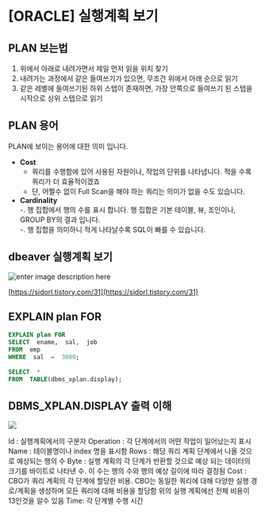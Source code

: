 # [ORACLE] 실행계획 보기

## PLAN 보는법

1.  위에서 아래로 내려가면서 제일 먼저 읽을 위치 찾기
2.  내려가는 과정에서 같은 들여쓰기가 있으면, 무조건 위에서 아래 순으로 읽기
3.  같은 레벨에 들여쓰기된 하위 스텝이 존재하면, 가장 안쪽으로 들여쓰기 된 스텝을 시작으로 상위 스텝으로 읽기

## PLAN 용어

PLAN에 보이는 용어에 대한 의미 입니다.

-   **Cost**  
    - 쿼리를 수행함에 있어 사용된 자원이나, 작업의 단위를 나타냅니다. 적을 수록 쿼리가 더 효율적이겠죠  
    - 단, 어쩔수 없이 Full Scan을 해야 하는 쿼리는 의미가 없을 수도 있습니다.
-   **Cardinality**  
    -. 행 집합에서 행의 수를 표시 합니다. 행 집합은 기본 테이블, 뷰, 조인이나, GROUP BY의 결과 입니다.  
    -. 행 집합을 의미하니 적게 나타날수록 SQL이 빠를 수 있습니다.

## dbeaver 실행계획 보기
![enter image description here](https://img1.daumcdn.net/thumb/R1280x0/?scode=mtistory2&fname=https://blog.kakaocdn.net/dn/cePSzY/btqBFvRIEwL/EtNlFachAd2fuhKV925NJ0/img.png)

[https://sidorl.tistory.com/31](https://sidorl.tistory.com/31)

## EXPLAIN plan  FOR  
```sql
EXPLAIN plan FOR 
SELECT  ename,  sal,  job  
FROM  emp  
WHERE  sal  =  3000;  
  
SELECT  *  
FROM  TABLE(dbms_xplan.display);
```

## DBMS_XPLAN.DISPLAY 출력 이해

![](https://t1.daumcdn.net/cfile/tistory/99C51F3B5C2D640E36)

Id : 실행계획에서의 구분자
Operation : 각 단계에서의 어떤 작업이 일어났는지 표시
Name : 테이블명이나 index 명을 표시함
Rows : 해당 쿼리 계획 단계에서 나올 것으로 예상되는 행의 수
Byte : 실행 계획의 각 단계가 반환할 것으로 예상 되는 데이터의 크기를 바이트로 나타낸 수. 이 수는 행의 수와 행의 예상 길이에 따라 결정됨
Cost : CBO가 쿼리 계획의 각 단계에 할당한 비용. CBO는 동일한 쿼리에 대해 다양한 실행 경로/계획을 생성하며 모든 쿼리에 대해 비용을 할당함
위의 실행 계획에선 전체 비용이 13인것을 알수 있음
Time: 각 단계별 수행 시간

<!--stackedit_data:
eyJoaXN0b3J5IjpbNDgyNDQ4MDM1LC00NTMzNTM4NjhdfQ==
-->